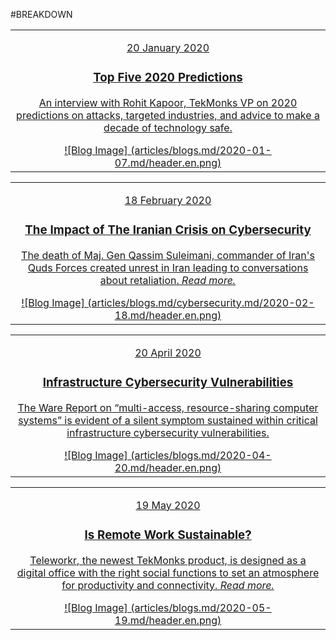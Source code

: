 #BREAKDOWN

|   |
|:------------:|
|[<p class="date">20 January 2020</p><div class="bloglist"><h3>Top Five 2020 Predictions</h3><p>An interview with Rohit Kapoor, TekMonks VP on 2020 predictions on attacks, targeted industries, and advice to make a decade of technology safe.</p></div> ![Blog Image] (articles/blogs.md/2020-01-07.md/header.en.png)]({{#makeLink}}./blogarticle.html?blogs_path=./blogs.md/2020-01-07.md&menu_path=/{{/makeLink}})|

|   |
|:------------:|
|[<p class="date">18 February 2020</p><div class="bloglist"><h3>The Impact of The Iranian Crisis on Cybersecurity</h3><p>The death of Maj. Gen Qassim Suleimani, commander of Iran's Quds Forces created unrest in Iran leading to conversations about retaliation. *Read more.*</p></div> ![Blog Image] (articles/blogs.md/cybersecurity.md/2020-02-18.md/header.en.png)]({{#makeLink}}./blogarticle.html?blogs_path=./blogs.md/cybersecurity.md/2020-02-18.md&menu_path=/{{/makeLink}})|

|   |
|:------------:|
|[<p class="date">20 April 2020</p><div class="bloglist"><h3> Infrastructure Cybersecurity Vulnerabilities</h3><p>The Ware Report on “multi-access, resource-sharing computer systems” is evident of a silent symptom sustained within critical infrastructure cybersecurity vulnerabilities.</p></div> ![Blog Image] (articles/blogs.md/2020-04-20.md/header.en.png)]({{#makeLink}}./blogarticle.html?blogs_path=./blogs.md/2020-04-20.md&menu_path=/{{/makeLink}})|

|   |
|:------------:|
|[<p class="date">19 May 2020</p><div class="bloglist"><h3>Is Remote Work Sustainable?</h3><p>Teleworkr, the newest TekMonks product, is designed as a digital office with the right social functions to set an atmosphere for productivity and connectivity. *Read more.*</p></div> ![Blog Image] (articles/blogs.md/2020-05-19.md/header.en.png)]({{#makeLink}}./blogarticle.html?blogs_path=./blogs.md/2020-05-19.md&menu_path=/{{/makeLink}})|
